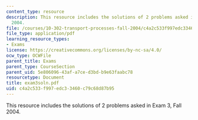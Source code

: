 ```yaml
---
content_type: resource
description: This resource includes the solutions of 2 problems asked in Exam 3, Fall
  2004.
file: /courses/10-302-transport-processes-fall-2004/c4a2c533f997edc33460c79c68d87b95_exam3soln.pdf
file_type: application/pdf
learning_resource_types:
- Exams
license: https://creativecommons.org/licenses/by-nc-sa/4.0/
ocw_type: OCWFile
parent_title: Exams
parent_type: CourseSection
parent_uid: 5e806096-43af-a7ce-d3bd-b9e63faabc78
resourcetype: Document
title: exam3soln.pdf
uid: c4a2c533-f997-edc3-3460-c79c68d87b95
---
```

This resource includes the solutions of 2 problems asked in Exam 3, Fall 2004.
